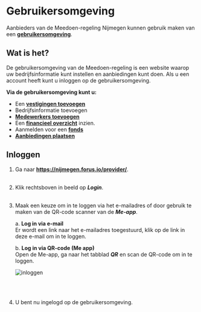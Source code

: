 # Gebruikersomgeving

Aanbieders van de Meedoen-regeling Nijmegen kunnen gebruik maken van een **[gebruikersomgeving](https://nijmegen.forus.io/provider/)**.
&nbsp;

## Wat is het?

De gebruikersomgeving van de Meedoen-regeling is een website waarop uw bedrijfsinformatie kunt instellen en aanbiedingen kunt doen. Als u een account heeft kunt u inloggen op de gebruikersomgeving.

**Via de gebruikersomgeving kunt u:**

* Een **[vestigingen toevoegen](https://help.forus.io/nijmegen/aanbieder/vestigingen/)**
* Bedrijfsinformatie toevoegen
* **[Medewerkers toevoegen](https://help.forus.io/nijmegen/aanbieder/medewerkers/)**
* Een **[financieel overzicht](https://help.forus.io/nijmegen/aanbieder/transactieoverzicht/)** inzien.
* Aanmelden voor een **[fonds](https://help.forus.io/nijmegen/aanbieder/fonds/)**
* **[Aanbiedingen plaatsen](https://help.forus.io/nijmegen/aanbieder/aanbiedingen/)**
&nbsp;


## Inloggen

1. Ga naar **<a href="https://nijmegen.forus.io/provider/" target="_blank">https://nijmegen.forus.io/provider/</a>**.
<br />&nbsp;

2. Klik rechtsboven in beeld op **_Login_**.
<br />&nbsp;

3.  Maak een keuze om in te loggen via het e-mailadres of door gebruik te maken van de QR-code scanner van de **_Me-app_**.

    a.   **Log in via e-mail**<br />
    Er wordt een link naar het e-mailadres toegestuurd, klik op de link in deze e-mail om in te loggen.

    b.  **Log in via QR-code (Me app)** <br />
    Open de Me-app, ga naar het tabblad **_QR_** en scan de QR-code om in te loggen.

    <img src="https://raw.githubusercontent.com/teamforus/manuals/master/img/manual-aanbieder-inloggen.png" alt="inloggen">
<br />&nbsp;

4. U bent nu ingelogd op de gebruikersomgeving.
<br />&nbsp;
